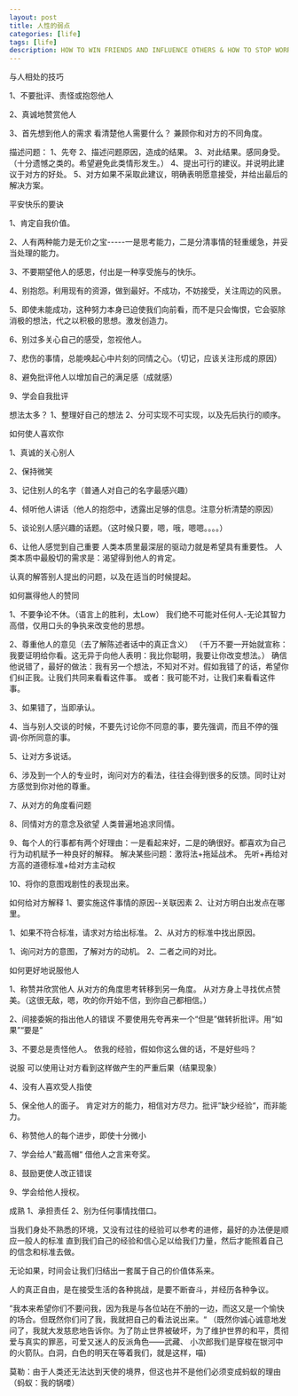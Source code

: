 ```yaml
---
layout: post
title: 人性的弱点
categories: [life]
tags: [life]
description: HOW TO WIN FRIENDS AND INFLUENCE OTHERS & HOW TO STOP WORRYING AND START LIVING
---
```

与人相处的技巧

1、不要批评、责怪或抱怨他人

2、真诚地赞赏他人

3、首先想到他人的需求
   看清楚他人需要什么？
   兼顾你和对方的不同角度。

描述问题：
    1、先夸
    2、描述问题原因，造成的结果。
    3、对此结果。感同身受。（十分遗憾之类的。希望避免此类情形发生。）
    4、提出可行的建议。并说明此建议于对方的好处。
    5、对方如果不采取此建议，明确表明愿意接受，并给出最后的解决方案。

平安快乐的要诀

1、肯定自我价值。

2、人有两种能力是无价之宝-----一是思考能力，二是分清事情的轻重缓急，并妥当处理的能力。

3、不要期望他人的感恩，付出是一种享受施与的快乐。

4、别抱怨。利用现有的资源，做到最好。不成功，不妨接受，关注周边的风景。

5、即使未能成功，这种努力本身已迫使我们向前看，而不是只会悔恨，它会驱除消极的想法，代之以积极的思想。激发创造力。

6、别过多关心自己的感受，忽视他人。

7、悲伤的事情，总能唤起心中片刻的同情之心。（切记，应该关注形成的原因）

8、避免批评他人以增加自己的满足感（成就感）

9、学会自我批评

想法太多？
    1、整理好自己的想法
    2、分可实现不可实现，以及先后执行的顺序。

如何使人喜欢你

1、真诚的关心别人

2、保持微笑

3、记住别人的名字（普通人对自己的名字最感兴趣）

4、倾听他人讲话（他人的抱怨中，透露出足够的信息。注意分析清楚的原因）

5、谈论别人感兴趣的话题。（这时候只要，嗯，哦，嗯嗯。。。。）

6、让他人感觉到自己重要
   人类本质里最深层的驱动力就是希望具有重要性。
   人类本质中最殷切的需求是：渴望得到他人的肯定。

认真的解答别人提出的问题，以及在适当的时候提起。

如何赢得他人的赞同

1、不要争论不休。（语言上的胜利，太Low）
   我们绝不可能对任何人-无论其智力高借，仅用口头的争执来改变他的思想。

2、尊重他人的意见（去了解陈述者话中的真正含义）
（千万不要一开始就宣称：我要证明给你看。这无异于向他人表明：我比你聪明，我要让你改变想法。） 
确信他说错了，最好的做法：我有另一个想法，不知对不对。假如我错了的话，希望你们纠正我。让我们共同来看看这件事。
或者：我可能不对，让我们来看看这件事。

3、如果错了，当即承认。

4、当与别人交谈的时候，不要先讨论你不同意的事，要先强调，而且不停的强调-你所同意的事。

5、让对方多说话。

6、涉及到一个人的专业时，询问对方的看法，往往会得到很多的反馈。同时让对方感觉到你对他的尊重。

7、从对方的角度看问题

8、同情对方的意念及欲望
   人类普遍地追求同情。 

9、每个人的行事都有两个好理由：一是看起来好，二是的确很好。都喜欢为自己行为动机赋予一种良好的解释。
解决某些问题：激将法+拖延战术。 先听+再给对方高的道德标准+给对方主动权

10、将你的意图戏剧性的表现出来。

如何给对方解释
1、要实施这件事情的原因--关联因素
2、让对方明白出发点在哪里。

1、如果不符合标准，请求对方给出标准。
2、从对方的标准中找出原因。

1、询问对方的意图，了解对方的动机。
2、二者之间的对比。

如何更好地说服他人

1、称赞并欣赏他人
从对方的角度思考转移到另一角度。
从对方身上寻找优点赞美。（这很无敌，嗯，吹的你开始不信，到你自己都相信。）

2、间接委婉的指出他人的错误
不要使用先夸再来一个“但是”做转折批评。用“如果”“要是”

3、不要总是责怪他人。
依我的经验，假如你这么做的话，不是好些吗？

说服
可以使用让对方看到这样做产生的严重后果（结果现象）

4、没有人喜欢受人指使

5、保全他人的面子。
肯定对方的能力，相信对方尽力。批评”缺少经验“，而非能力。

6、称赞他人的每个进步，即使十分微小

7、学会给人”戴高帽“
借他人之言来夸奖。

8、鼓励更使人改正错误

9、学会给他人授权。

成熟
1、承担责任
2、别为任何事情找借口。

当我们身处不熟悉的环境，又没有过往的经验可以参考的进修，最好的办法便是顺应一般人的标准
直到我们自己的经验和信心足以给我们力量，然后才能照着自己的信念和标准去做。

无论如果，时间会让我们归结出一套属于自己的价值体系来。

人的真正自由，是在接受生活的各种挑战，是要不断奋斗，并经历各种争议。

”我本来希望你们不要问我，因为我是与各位站在不册的一边，而这又是一个愉快的场合。但既然你们问了我，我就把自己的看法说出来。“
（既然你诚心诚意地发问了，我就大发慈悲地告诉你。为了防止世界被破坏，为了维护世界的和平，贯彻爱与真实的罪恶，可爱又迷人的反派角色——武藏、
小次郎我们是穿梭在银河中的火箭队。白洞，白色的明天在等着我们，就是这样，喵)

莫勒：由于人类还无法达到天使的境界，但这也并不是他们必须变成蚂蚁的理由（蚂蚁：我的锅喽）








